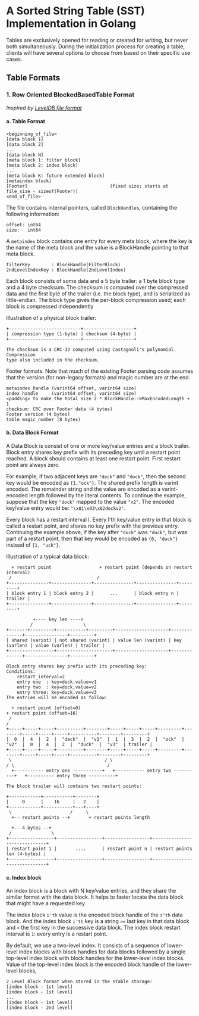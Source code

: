 # A Sorted String Table (SST) Implementation in Golang

Tables are exclusively opened for reading or created for writing, but never both simultaneously.
During the initialization process for creating a table, clients will have several options to choose 
from based on their specific use cases.

## Table Formats 

### 1. Row Oriented BlockedBasedTable Format 

_Inspired by [LevelDB file format](https://github.com/google/leveldb/blob/main/doc/table_format.md)_

#### a. Table Format 

```
<beginning_of_file>
[data block 1]
[data block 2]
...
[data block N]
[meta block 1: filter block]                  
[meta block 2: index block]     
...
[meta block K: future extended block]  
[metaindex block]
[Footer]                               (fixed size; starts at file_size - sizeof(Footer))
<end_of_file>
```

The file contains internal pointers, called `BlockHandles`, containing the following information:
```
offset: int64
size:   int64
```

A `metaindex` block contains one entry for every meta block, where the key is the name of the meta block 
and the value is a BlockHandle pointing to that meta block. 
```
filterKey        : BlockHandle(FilterBlock)
2ndLevelIndexKey : BlockHandle(2ndLevelIndex)
```

Each block consists of some data and a 5 byte trailer: a 1 byte block type and a
4 byte checksum. The checksum is computed over the compressed data and the first
byte of the trailer (i.e. the block type), and is serialized as little-endian.
The block type gives the per-block compression used; each block is compressed
independently

Illustration of a physical block trailer:
```
+---------------------------+-------------------+
| compression type (1-byte) | checksum (4-byte) |
+---------------------------+-------------------+

The checksum is a CRC-32 computed using Castagnoli's polynomial. Compression 
type also included in the checksum.
```

Footer formats. Note that much of the existing Footer parsing code assumes that the version (for non-legacy formats) 
and magic number are at the end.

```
metaindex handle (varint64 offset, varint64 size)
index handle     (varint64 offset, varint64 size)
<padding> to make the total size 2 * BlockHandle::kMaxEncodedLength + 1
checksum: CRC over Footer data (4 bytes)
Footer version (4 bytes)
table_magic_number (8 bytes)
```

#### b. Data Block Format 

A Data Block is consist of one or more key/value entries and a block trailer. Block entry shares key prefix with its preceding 
key until a restart point reached. A block should contains at least one restart point. First restart point are always zero.

For example, if two adjacent keys are `"deck"` and `"dock"`, then the second key would be encoded as 
`{1,"ock"}`. The shared prefix length is varint encoded. The remainder string and the value are encoded as a varint-encoded length 
followed by the literal contents. To continue the example, suppose that the key `"dock"` mapped to the value
`"v2"`. The encoded key/value entry would be: `"\x01\x03\x02dockv2"`.

Every block has a restart interval I. Every I'th key/value entry in that block is called a restart point, and shares no key prefix with the previous entry.
Continuing the example above, if the key after `"dock"` was `"duck"`, but was part of a restart point, 
then that key would be encoded as `{0, "duck"}` instead of `{1, "uck"}`.

Illustration of a typical data block:

```
  + restart point                  + restart point (depends on restart interval)
 /                                /
+---------------+---------------+---------------+---------------+---------+
| block entry 1 | block entry 2 |      ...      | block entry n | trailer |
+---------------+---------------+---------------+---------------+---------+
```

```
          +---- key len ----+
         /                   \
+-------+---------+-----------+---------+--------------------+--------------+----------------+---------+
| shared (varint) | not shared (varint) | value len (varint) | key (varlen) | value (varlen) | trailer |
+-----------------+---------------------+--------------------+--------------+----------------+---------+

Block entry shares key prefix with its preceding key:
Conditions:
    restart_interval=2
    entry one  : key=deck,value=v1
    entry two  : key=dock,value=v2
    entry three: key=duck,value=v3
The entries will be encoded as follow:

  + restart point (offset=0)                                                 + restart point (offset=16)
 /                                                                          /
+-----+-----+-----+----------+--------+-----+-----+-----+---------+--------+-----+-----+-----+----------+--------+---------+
|  0  |  4  |  2  |  "deck"  |  "v1"  |  1  |  3  |  2  |  "ock"  |  "v2"  |  0  |  4  |  2  |  "duck"  |  "v3"  | trailer | 
+-----+-----+-----+----------+--------+-----+-----+-----+---------+--------+-----+-----+-----+----------+--------+---------+
 \                                   / \                                  / \                                   /
  +----------- entry one -----------+   +----------- entry two ----------+   +---------- entry three ----------+
```
```
The block trailer will contains two restart points:

+------------+-----------+--------+
|     0      |    16     |   2    |
+------------+-----------+---+----+
 \                      /     \
  +-- restart points --+       + restart points length

  +-- 4-bytes --+
 /               \
+-----------------+-----------------+-----------------+------------------------------+
| restart point 1 |       ....      | restart point n | restart points len (4-bytes) |
+-----------------+-----------------+-----------------+------------------------------+
```

#### c. Index block 

An index block is a block with N key/value entries, and they share the similar format
with the data block. It helps to faster locate the data block that might have a requested key

The index block `i'th` value is the encoded block handle of the `i'th` data block.
And the index block `i'th` key is a string `>=` last key in that data block 
and `<` the first key in the successive data block. The index block restart 
interval is `1`: every entry is a restart point.

By default, we use a two-level index. It consists of a sequence of lower-level 
index blocks with block handles for data blocks followed by a single top-level 
index block with block handles for the lower-level index blocks. Value of the 
top-level index block is the encoded block handle of the lower-level blocks,

```
2 Level Block format when stored in the stable storage:
[index block - 1st level]
[index block - 1st level]
...
[index block - 1st level]
[index block - 2nd level]
```